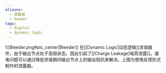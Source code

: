 ```yaml
---
aliases:
  - 泄露器
  - Keeper
tags:
  - digital
  - dynamic_logic
---
```

![[Bleeder.png#pic_center|Bleeder]]
在[[Dynamic Logic|动态逻辑]]求值器件，由于输出节点处于高阻状态，因此引起了[[Charge Leakage|电荷泄露]]。漏电问题可以通过降低求值期间输出节点上的输出阻抗来解决。上图为使用反馈形式制作的泄露器。